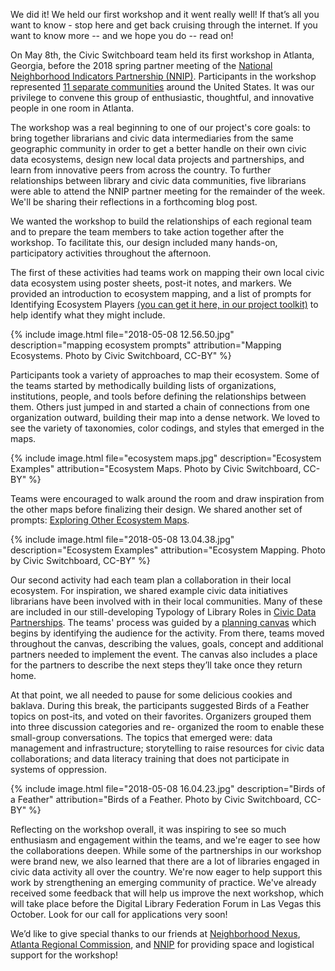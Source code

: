 We did it!  We held our first workshop and it went really well! If that’s all you want to know - stop here and get back cruising through the internet.  If you want to know more -- and we hope you do --  read on! 

On May 8th, the Civic Switchboard team held its first workshop in Atlanta, Georgia, before the 2018 spring partner meeting of the [National Neighborhood Indicators Partnership (NNIP)](https://www.neighborhoodindicators.org/). Participants in the workshop represented [11 separate communities](https://civic-switchboard.github.io/updates/post_6) around the United States.  It was our privilege to convene this group of enthusiastic, thoughtful, and innovative people in one room in Atlanta.  

The workshop was a real beginning to one of our project's core goals: to bring together librarians and civic data intermediaries from the same geographic community in order to get a better handle on their own civic data ecosystems, design new local data projects and partnerships, and learn from innovative peers from across the country. To further relationships between library and civic data communities, five librarians were able to attend the NNIP partner meeting for the remainder of the week. We'll be sharing their reflections in a forthcoming blog post.

We wanted the workshop to build the relationships of each regional team and to prepare the team members to take action together after the workshop. To facilitate this, our design included many hands-on, participatory activities throughout the afternoon. 

The first of these activities had teams work on mapping their own local civic data ecosystem using poster sheets, post-it notes, and markers. We provided an introduction to ecosystem mapping, and a list of prompts for Identifying Ecosystem Players [(you can get it here, in our project toolkit)](https://github.com/civic-switchboard/guide/raw/master/toolkit/Identifying%20Ecosytem%20Players.pdf) to help identify what they might include.  

{% include image.html file="2018-05-08 12.56.50.jpg" description="mapping ecosystem prompts" attribution="Mapping Ecosystems. Photo by Civic Switchboard, CC-BY" %}  

Participants took a variety of approaches to map their ecosystem. Some of the teams started by methodically building lists of organizations, institutions, people, and tools before defining the relationships between them. Others  just jumped in and started a chain of connections from one organization outward, building their map into a dense network. We loved to see the variety of taxonomies,  color codings, and styles that emerged in the maps.  

{% include image.html file="ecosystem maps.jpg" description="Ecosystem Examples" attribution="Ecosystem Maps. Photo by Civic Switchboard, CC-BY" %}

Teams were encouraged to walk around the room and draw inspiration from the other maps before finalizing their design.  We shared another set of prompts: [Exploring Other Ecosystem Maps](https://github.com/civic-switchboard/guide/raw/master/toolkit/Exploring%20Other%20Ecosystem%20Maps.pdf).   

{% include image.html file="2018-05-08 13.04.38.jpg" description="Ecosystem Examples" attribution="Ecosystem Mapping. Photo by Civic Switchboard, CC-BY" %}

Our second activity had each team plan a collaboration in their local ecosystem. For inspiration, we shared example civic data initiatives librarians have been involved with in their local communities. Many of these are included in our still-developing Typology of Library Roles in [Civic Data Partnerships](https://github.com/civic-switchboard/guide/raw/master/toolkit/Typology%20of%20Library%20roles%20in%20Civic%20Data%20Partnerships.pdf).  The teams' process was guided by a [planning canvas](https://github.com/civic-switchboard/guide/raw/master/toolkit/Civic%20Switchboard%20Activity%20Canvas%20Updated%20May%202%202018.pdf) which begins by identifying the audience for the activity. From there, teams moved throughout the canvas, describing the values, goals, concept and additional partners needed to implement the event. The canvas also includes a place for the partners to describe the next steps they’ll take once they return home.

At that point, we all needed to pause for some delicious cookies and baklava. During this break, the participants suggested Birds of a Feather topics on post-its, and voted on their favorites. Organizers grouped them into three discussion categories and re- organized the room to enable these small-group conversations.  The topics that emerged were: data management and infrastructure; storytelling to raise resources for civic data collaborations; and data literacy training that does not participate in systems of oppression.

{% include image.html file="2018-05-08 16.04.23.jpg" description="Birds of a Feather" attribution="Birds of a Feather. Photo by Civic Switchboard, CC-BY" %}

Reflecting on the workshop overall, it was inspiring to see so much enthusiasm and engagement within the teams, and we're eager to see how the collaborations deepen. While some of the partnerships in our workshop were brand new, we also learned that there are a lot of libraries engaged in civic data activity all over the country. We're now eager to help support this work by strengthening an emerging community of practice. We've already received some feedback that will help us improve the next workshop, which will take place before the Digital Library Federation Forum in Las Vegas this October. Look for our call for applications very soon!

We’d like to give special thanks to our friends at [Neighborhood Nexus](http://neighborhoodnexus.org/), [Atlanta Regional Commission](https://atlantaregional.org/), and [NNIP](https://www.neighborhoodindicators.org/) for providing space and logistical support for the workshop!
